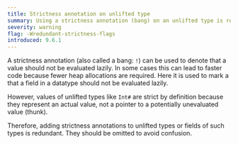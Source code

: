 ```yaml
---
title: Strictness annotation on unlifted type
summary: Using a strictness annotation (bang) on an unlifted type is redudant as unlifted values are strict by definition
severity: warning
flag: -Wredundant-strictness-flags
introduced: 9.6.1
---
```


A strictness annotation (also called a bang: `!`) can be used to denote that a value should not be evaluated lazily.
In some cases this can lead to faster code because fewer heap allocations are required.
Here it is used to mark a that a field in a datatype should not be evaluated lazily.

However, values of unlifted types like `Int#` are strict by definition because they represent an actual value,
not a pointer to a potentially unevaluated value (thunk).

Therefore, adding strictness annotations to unlifted types or fields of such types is redundant.
They should be omitted to avoid confusion.
